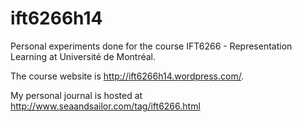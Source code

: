 
ift6266h14
==========

Personal experiments done for the course IFT6266 - Representation Learning at Université de Montréal.

The course website is http://ift6266h14.wordpress.com/.

My personal journal is hosted at http://www.seaandsailor.com/tag/ift6266.html
